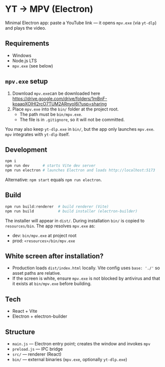 # YT → MPV (Electron)

Minimal Electron app: paste a YouTube link — it opens `mpv.exe` (via `yt-dlp`) and plays the video.

## Requirements
- Windows
- Node.js LTS
- `mpv.exe` (see below)

## `mpv.exe` setup
1. Download `mpv.exe`can be downloaded here https://drive.google.com/drive/folders/1mBnF-koaapXOIHl2rcO7TUM2ARnyol6i?usp=sharing
2. Place `mpv.exe` into the `bin/` folder at the project root.
   - The path must be `bin/mpv.exe`.
   - The file is in `.gitignore`, so it will not be committed.

You may also keep `yt-dlp.exe` in `bin/`, but the app only launches `mpv.exe`. `mpv` integrates with `yt-dlp` itself.

## Development
```bash
npm i
npm run dev      # starts Vite dev server
npm run electron # launches Electron and loads http://localhost:5173
```

Alternative: `npm start` equals `npm run electron`.

## Build
```bash
npm run build:renderer  # build renderer (Vite)
npm run build           # build installer (electron-builder)
```

The installer will appear in `dist/`. During installation `bin/` is copied to `resources/bin`. The app resolves `mpv.exe` as:
- dev: `bin/mpv.exe` at project root
- prod: `<resources>/bin/mpv.exe`

## White screen after installation?
- Production loads `dist/index.html` locally. Vite config uses `base: './'` so asset paths are relative.
- If the screen is white, ensure `mpv.exe` is not blocked by antivirus and that it exists at `bin/mpv.exe` before building.

## Tech
- React + Vite
- Electron + electron-builder

## Structure
- `main.js` — Electron entry point; creates the window and invokes `mpv`
- `preload.js` — IPC bridge
- `src/` — renderer (React)
- `bin/` — external binaries (`mpv.exe`, optionally `yt-dlp.exe`)
